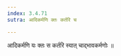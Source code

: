 ```yaml
---
index: 3.4.71
sutra: आदिकर्मणि क्तः कर्तरि च

---
```

 आदिकर्मणि यः क्तः स कर्तरि स्यात् चाद्भावकर्मणोः ॥